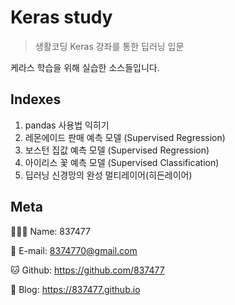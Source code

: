 # Keras study
> 생활코딩 Keras 강좌를 통한 딥러닝 입문



케라스 학습을 위해 실습한 소스들입니다.



## Indexes

1. pandas 사용법 익히기
2. 레몬에이드 판매 예측 모델 (Supervised Regression)
3. 보스턴 집값 예측 모델 (Supervised Regression)
4. 아이리스 꽃 예측 모델 (Supervised Classification)
5. 딥러닝 신경망의 완성 멀티레이어(히든레이어)



## Meta

🙋🏻‍♂️ Name: 837477

📧 E-mail: 8374770@gmail.com

🐱 Github: https://github.com/837477

📔 Blog: https://837477.github.io


